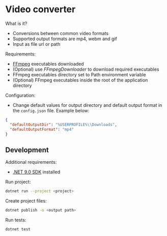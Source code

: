 # Video converter

What is it?

- Conversions between common video formats
- Supported output formats are mp4, webm and gif
- Input as file url or path

Requirements:

- [FFmpeg](https://ffmpeg.org/download.html) executables downloaded
- (Optional) use _FFmpegDownloader_ to download required executables
- FFmpeg executables directory set to Path environment variable
- (Optional) FFmpeg executables inside the root of the application directory

Configuration:

- Change default values for output directory and default output format in the `config.json` file. Example below:

```json
{
  "defaultOutputDir": "%USERPROFILE%\\Downloads",
  "defaultOutputFormat": "mp4"
}
```

## Development

Additional requirements:

- [.NET 9.0 SDK](https://dotnet.microsoft.com/en-us/download/dotnet/9.0) installed

Run project:

```bash
dotnet run --project <project>
```

Create project files:

```bash
dotnet publish -o <output path>
```

Run tests:

```bash
dotnet test
```
